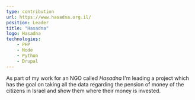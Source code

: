 ```yaml
---
type: contribution
url: https://www.hasadna.org.il/
position: Leader
title: "Hasadna"
logo: Hasadna
technologies: 
    - PHP
    - Node
    - Python
    - Drupal
---
```

As part of my work for an NGO called *Hasadna* I'm leading a project which has the goal on taking all the data regarding 
the pension of money of the citizens in Israel and show them where their money is invested.
